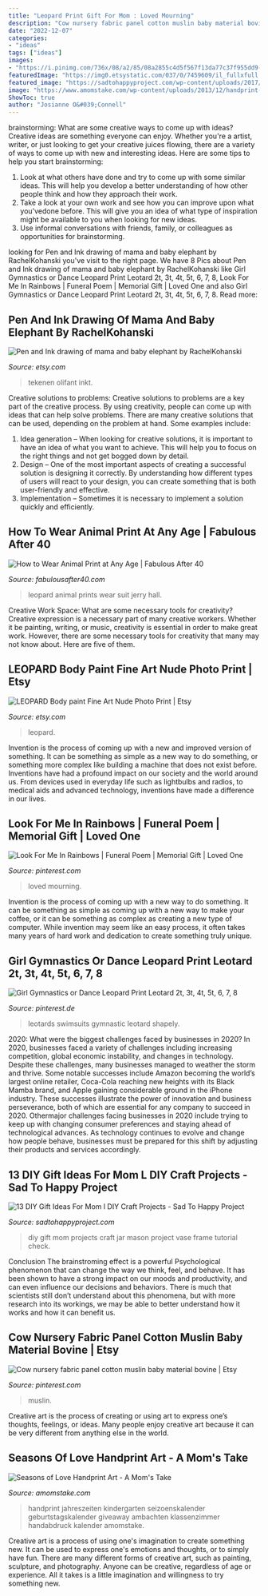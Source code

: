 ```yaml
---
title: "Leopard Print Gift For Mom : Loved Mourning"
description: "Cow nursery fabric panel cotton muslin baby material bovine"
date: "2022-12-07"
categories:
- "ideas"
tags: ["ideas"]
images:
- "https://i.pinimg.com/736x/08/a2/85/08a2855c4d5f567f13da77c37f955dd9--leotards-leopard-prints.jpg"
featuredImage: "https://img0.etsystatic.com/037/0/7459609/il_fullxfull.632632024_m4lr.jpg"
featured_image: "https://sadtohappyproject.com/wp-content/uploads/2017/05/diy-gift-ideas-for-mom5.jpg"
image: "https://www.amomstake.com/wp-content/uploads/2013/12/handprint-art.jpg"
ShowToc: true
author: "Josianne O&#039;Connell"
---
```



brainstorming: What are some creative ways to come up with ideas?
Creative ideas are something everyone can enjoy. Whether you're a artist, writer, or just looking to get your creative juices flowing, there are a variety of ways to come up with new and interesting ideas. Here are some tips to help you start brainstorming: 
1. Look at what others have done and try to come up with some similar ideas. This will help you develop a better understanding of how other people think and how they approach their work. 
2. Take a look at your own work and see how you can improve upon what you'vedone before. This will give you an idea of what type of inspiration might be available to you when looking for new ideas. 
3. Use informal conversations with friends, family, or colleagues as opportunities for brainstorming.

	

		
looking for Pen and Ink drawing of mama and baby elephant by RachelKohanski you've visit to the right page. We have 8 Pics about Pen and Ink drawing of mama and baby elephant by RachelKohanski like Girl Gymnastics or Dance Leopard Print Leotard 2t, 3t, 4t, 5t, 6, 7, 8, Look For Me In Rainbows | Funeral Poem | Memorial Gift | Loved One and also Girl Gymnastics or Dance Leopard Print Leotard 2t, 3t, 4t, 5t, 6, 7, 8. Read more:
		
    
## Pen And Ink Drawing Of Mama And Baby Elephant By RachelKohanski

<img loading=lazy src="https://img0.etsystatic.com/037/0/7459609/il_fullxfull.632632024_m4lr.jpg" onerror="this.onerror=null;this.src='https://tse4.mm.bing.net/th?id=OIP.sVfKSb_L6lrPAmZocqgDIgHaJ4&amp;pid=15.1';" alt="Pen and Ink drawing of mama and baby elephant by RachelKohanski">

_Source: etsy.com_

>tekenen olifant inkt. 

	

Creative solutions to problems:
Creative solutions to problems are a key part of the creative process. By using creativity, people can come up with ideas that can help solve problems. There are many creative solutions that can be used, depending on the problem at hand. Some examples include:
1. Idea generation – When looking for creative solutions, it is important to have an idea of what you want to achieve. This will help you to focus on the right things and not get bogged down by detail.
2. Design – One of the most important aspects of creating a successful solution is designing it correctly. By understanding how different types of users will react to your design, you can create something that is both user-friendly and effective.
3. Implementation – Sometimes it is necessary to implement a solution quickly and efficiently.

    
## How To Wear Animal Print At Any Age | Fabulous After 40

<img loading=lazy src="http://www.fabulousafter40.com/wp-content/uploads/2011/11/leopard-print-suit.jpg" onerror="this.onerror=null;this.src='https://tse2.mm.bing.net/th?id=OIP.J3BB0CtA4ryHQAufl3XB7wHaLJ&amp;pid=15.1';" alt="How to Wear Animal Print at Any Age | Fabulous After 40">

_Source: fabulousafter40.com_

>leopard animal prints wear suit jerry hall. 

	

Creative Work Space: What are some necessary tools for creativity?
Creative expression is a necessary part of many creative workers. Whether it be painting, writing, or music, creativity is essential in order to make great work. However, there are some necessary tools for creativity that many may not know about. Here are five of them.

    
## LEOPARD Body Paint Fine Art Nude Photo Print | Etsy

<img loading=lazy src="https://i.etsystatic.com/6314415/r/il/1faf4c/239955427/il_794xN.239955427.jpg" onerror="this.onerror=null;this.src='https://tse4.mm.bing.net/th?id=OIP.N3by10og7_QLOkIKzo-Z4AHaJ6&amp;pid=15.1';" alt="LEOPARD Body paint Fine Art Nude Photo Print | Etsy">

_Source: etsy.com_

>leopard. 

	

Invention is the process of coming up with a new and improved version of something. It can be something as simple as a new way to do something, or something more complex like building a machine that does not exist before. Inventions have had a profound impact on our society and the world around us. From devices used in everyday life such as lightbulbs and radios, to medical aids and advanced technology, inventions have made a difference in our lives.

    
## Look For Me In Rainbows | Funeral Poem | Memorial Gift | Loved One

<img loading=lazy src="https://i.pinimg.com/736x/35/65/b5/3565b5598efda194c9838203788930ee.jpg" onerror="this.onerror=null;this.src='https://tse1.mm.bing.net/th?id=OIP.qCIojpbeb1g3hct6r3hO6QHaKe&amp;pid=15.1';" alt="Look For Me In Rainbows | Funeral Poem | Memorial Gift | Loved One">

_Source: pinterest.com_

>loved mourning. 

	

Invention is the process of coming up with a new way to do something. It can be something as simple as coming up with a new way to make your coffee, or it can be something as complex as creating a new type of computer. While invention may seem like an easy process, it often takes many years of hard work and dedication to create something truly unique.

    
## Girl Gymnastics Or Dance Leopard Print Leotard 2t, 3t, 4t, 5t, 6, 7, 8

<img loading=lazy src="https://i.pinimg.com/736x/08/a2/85/08a2855c4d5f567f13da77c37f955dd9--leotards-leopard-prints.jpg" onerror="this.onerror=null;this.src='https://tse3.mm.bing.net/th?id=OIP.8RALwu5YeLZl91sVNkXNsgHaLH&amp;pid=15.1';" alt="Girl Gymnastics or Dance Leopard Print Leotard 2t, 3t, 4t, 5t, 6, 7, 8">

_Source: pinterest.de_

>leotards swimsuits gymnastic leotard shapely. 

	

2020: What were the biggest challenges faced by businesses in 2020?
In 2020, businesses faced a variety of challenges including increasing competition, global economic instability, and changes in technology. Despite these challenges, many businesses managed to weather the storm and thrive. Some notable successes include Amazon becoming the world’s largest online retailer, Coca-Cola reaching new heights with its Black Mamba brand, and Apple gaining considerable ground in the iPhone industry.
These successes illustrate the power of innovation and business perseverance, both of which are essential for any company to succeed in 2020. Othermajor challenges facing businesses in 2020 include trying to keep up with changing consumer preferences and staying ahead of technological advances. As technology continues to evolve and change how people behave, businesses must be prepared for this shift by adjusting their products and services accordingly.

    
## 13 DIY Gift Ideas For Mom L DIY Craft Projects - Sad To Happy Project

<img loading=lazy src="https://sadtohappyproject.com/wp-content/uploads/2017/05/diy-gift-ideas-for-mom5.jpg" onerror="this.onerror=null;this.src='https://tse1.mm.bing.net/th?id=OIP._3Lp42jw-RMsrpvp8nMr8wHaLL&amp;pid=15.1';" alt="13 DIY Gift Ideas For Mom l DIY Craft Projects - Sad To Happy Project">

_Source: sadtohappyproject.com_

>diy gift mom projects craft jar mason project vase frame tutorial check. 

	

Conclusion
The brainstroming effect is a powerful Psychological phenomenon that can change the way we think, feel, and behave. It has been shown to have a strong impact on our moods and productivity, and can even influence our decisions and behaviors. There is much that scientists still don’t understand about this phenomena, but with more research into its workings, we may be able to better understand how it works and how it can benefit us.

    
## Cow Nursery Fabric Panel Cotton Muslin Baby Material Bovine | Etsy

<img loading=lazy src="https://i.pinimg.com/736x/e6/55/39/e65539b8b53e69116cda9a8baf8dedd6.jpg" onerror="this.onerror=null;this.src='https://tse1.mm.bing.net/th?id=OIP.rAYghVonN7jpnwTSGUg20QHaJ3&amp;pid=15.1';" alt="Cow nursery fabric panel cotton muslin baby material bovine | Etsy">

_Source: pinterest.com_

>muslin. 

	

Creative art is the process of creating or using art to express one’s thoughts, feelings, or ideas. Many people enjoy creative art because it can be very different from anything else in the world.

    
## Seasons Of Love Handprint Art - A Mom&#039;s Take

<img loading=lazy src="https://www.amomstake.com/wp-content/uploads/2013/12/handprint-art.jpg" onerror="this.onerror=null;this.src='https://tse1.mm.bing.net/th?id=OIP.i4J9EHvKprD0NLK2JLW5PQHaJ4&amp;pid=15.1';" alt="Seasons of Love Handprint Art - A Mom&#039;s Take">

_Source: amomstake.com_

>handprint jahreszeiten kindergarten seizoenskalender geburtstagskalender giveaway ambachten klassenzimmer handabdruck kalender amomstake. 

	

Creative art is a process of using one's imagination to create something new. It can be used to express one's emotions and thoughts, or to simply have fun. There are many different forms of creative art, such as painting, sculpture, and photography. Anyone can be creative, regardless of age or experience. All it takes is a little imagination and willingness to try something new.

